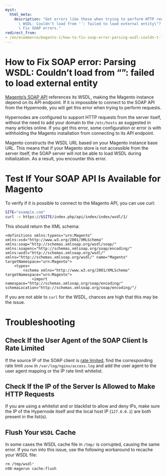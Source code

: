 ```yaml
---
myst:
  html_meta:
    description: "Get errors like these when trying to perform HTTP requests: \"Parsing\
      \ WSDL: Couldn't load from '': failed to load external entity\"? Here's how to\
      \ Fix SOAP errors."
redirect_from:
- /en/ecommerce/magento-1/how-to-fix-soap-error-parsing-wsdl-couldn-t-load-from-failed-to-load-external-entity/
---
```


<!-- source: https://support.hypernode.com/en/ecommerce/magento-1/how-to-fix-soap-error-parsing-wsdl-couldn-t-load-from-failed-to-load-external-entity/ -->

# How to Fix SOAP error: Parsing WSDL: Couldn’t load from “”: failed to load external entity

[Magento’s SOAP API](https://devdocs.magento.com/guides/v2.4/get-started/soap/soap-web-api-calls.html?itm_source=devdocs&itm_medium=search_page&itm_campaign=federated_search&itm_term=soap) references its WSDL, making the Magento instance depend on its API endpoint. If it is impossible to connect to the SOAP API from the Hypernode, you will get this error when trying to perform requests.

Hypernodes are configured to support HTTP requests from the server itself, without the need to add your domain to the `/etc/hosts` as suggested in many articles online. If you get this error, some configuration or error is with withholding the Magento installation from connecting to its API endpoint.

Magento constructs the WSDL URL based on your Magento instance base URL. This means that if your Magento store is not accessible from the server itself, the SOAP server will not be able to load WSDL during initialization. As a result, you encounter this error.

# Test If Your SOAP API Is Available for Magento

To verify if it is possible to connect to the Magento API, you can use curl:

```bash
SITE="example.com"
curl -v https://$SITE/index.php/api/index/index/wsdl/1/
```

This should return the XML schema:

```nginx
<definitions xmlns:typens="urn:Magento" xmlns:xsd="http://www.w3.org/2001/XMLSchema" xmlns:soap="http://schemas.xmlsoap.org/wsdl/soap/" xmlns:soapenc="http://schemas.xmlsoap.org/soap/encoding/" xmlns:wsdl="http://schemas.xmlsoap.org/wsdl/" xmlns="http://schemas.xmlsoap.org/wsdl/" name="Magento" targetNamespace="urn:Magento">
    <types>
        <schema xmlns="http://www.w3.org/2001/XMLSchema" targetNamespace="urn:Magento">
            <import namespace="http://schemas.xmlsoap.org/soap/encoding/" schemaLocation="http://schemas.xmlsoap.org/soap/encoding/"/

```

If you are not able to `curl` for the WSDL, chances are high that this may be the issue.

# Troubleshooting

## Check If the User Agent of the SOAP Client Is Rate Limited

If the source IP of the SOAP client is [rate limited](https://support.hypernode.com/knowledgebase/resolving-429-many-requests/), find the corresponding rate limit `zone` in `/var/log/nginx/access.log` and add the user agent to the user agent mapping or the IP rate limit whitelist.

## Check If the IP of the Server Is Allowed to Make HTTP Requests

If you are using a whitelist and or blacklist to allow and deny IPs, make sure the IP of the Hypernode itself and the local host IP (`127.0.0.1`) are both present in the list(s).

## Flush Your `WSDL` Cache

In some cases the WSDL cache file in `/tmp/` is corrupted, causing the same error. If you run into this issue, use the following workaround to recache your WSDL file:

```bash
rm /tmp/wsdl*
n98-magerun cache:flush
```
